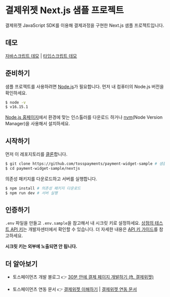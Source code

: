 # 결제위젯 Next.js 샘플 프로젝트

결제위젯 JavaScript SDK를 이용해 결제과정을 구현한 Next.js 샘플 프로젝트입니다.

## 데모

[자바스크립트 데모](https://codesandbox.io/p/sandbox/payment-widget-nextjs-sample-t2lf3x) | [타입스크립트 데모](https://codesandbox.io/p/sandbox/payment-widget-nextjs-ts-sample-u0kfmj)

## 준비하기

샘플 프로젝트를 사용하려면 [Node.js](https://nodejs.org/ko/)가 필요합니다. 먼저 내 컴퓨터의 Node.js 버전을 확인하세요.

```sh
$ node -v
$ v16.15.1
```

<!-- ### Node.js 설치하기 -->

[Node.js 홈페이지](https://nodejs.org/ko/download/)에서 환경에 맞는 인스톨러를 다운로드 하거나 [nvm](https://github.com/nvm-sh/nvm#about)(Node Version Manager)을 사용해서 설치하세요.

## 시작하기

먼저 이 레포지토리를 [클론](https://docs.github.com/en/github/creating-cloning-and-archiving-repositories/cloning-a-repository)합니다.

```sh
$ git clone https://github.com/tosspayments/payment-widget-sample # 샘플 프로젝트 클론
$ cd payment-widget-sample/nextjs
```

의존성 패키지를 다운로드하고 서버를 실행합니다.

```sh
$ npm install # 의존성 패키지 다운로드
$ npm run dev # 서버 실행
```

## 인증하기

`.env` 파일을 만들고 `.env.sample`을 참고해서 내 시크릿 키로 설정하세요. [상점의 테스트 API 키](https://developers.tosspayments.com/my/api-keys)는 개발자센터에서 확인할 수 있습니다. 더 자세한 내용은 [API 키 가이드](https://docs.tosspayments.com/reference/using-api/api-keys)를 참고하세요.

**시크릿 키는 외부에 노출되면 안 됩니다.**

## 더 알아보기

- 토스페이먼츠 개발 블로그 👉 [30분 안에 결제 페이지 개발하기 (ft. 결제위젯)](https://velog.io/@tosspayments/결제위젯으로-30분안에-결제-페이지-개발하기)

- 토스페이먼츠 연동 문서 👉 [결제위젯 이해하기](https://docs.tosspayments.com/guides/payment-widget/overview) | [결제위젯 연동 문서](https://docs.tosspayments.com/guides/payment-widget/integration)
